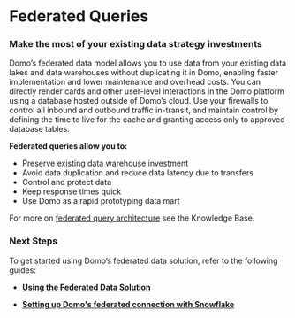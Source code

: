 # Federated Queries

### Make the most of your existing data strategy investments

Domo’s federated data model allows you to use data from your existing data lakes and data warehouses without duplicating it in Domo, enabling faster implementation and lower maintenance and overhead costs. You can directly render cards and other user-level interactions in the Domo platform using a database hosted outside of Domo’s cloud. Use your firewalls to control all inbound and outbound traffic in-transit, and maintain control by defining the time to live for the cache and granting access only to approved database tables.

**Federated queries allow you to:**

- Preserve existing data warehouse investment
- Avoid data duplication and reduce data latency due to transfers
- Control and protect data
- Keep response times quick
- Use Domo as a rapid prototyping data mart

For more on [federated query architecture](https://domo-support.domo.com/servlet/rtaImage?eid=ka05w000001231p&feoid=00N5w00000Ri7BU&refid=0EM5w000005vNun) see the Knowledge Base.

### Next Steps

To get started using Domo’s federated data solution, refer to the following guides:

- **[Using the Federated Data Solution](https://knowledge.domo.com/Administer/Other_Administrative_Tools/Using_the_Federated_Data_Solution)**

- **[Setting up Domo's federated connection with Snowflake](https://knowledge.domo.com/Connect/Connecting_to_Data_Using_Other_Methods/Snowflake_Federated_Agent)**
